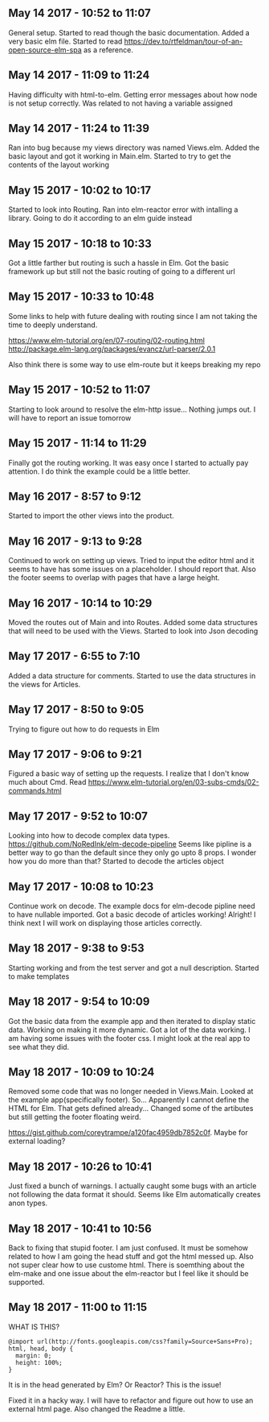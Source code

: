 ## May 14 2017 - 10:52 to 11:07
General setup.
Started to read though the basic documentation.
Added a very basic elm file.
Started to read https://dev.to/rtfeldman/tour-of-an-open-source-elm-spa as a reference.

## May 14 2017 - 11:09 to 11:24
Having difficulty with html-to-elm.
Getting error messages about how node is not setup correctly.
Was related to not having a variable assigned

## May 14 2017 - 11:24 to 11:39
Ran into bug because my views directory was named Views.elm.
Added the basic layout and got it working in Main.elm.
Started to try to get the contents of the layout working

## May 15 2017 - 10:02 to 10:17
Started to look into Routing.
Ran into elm-reactor error with intalling a library.
Going to do it according to an elm guide instead


## May 15 2017 - 10:18 to 10:33
Got a little farther but routing is such a hassle in Elm.
Got the basic framework up but still not the basic routing of going to a different url

## May 15 2017 - 10:33 to 10:48
Some links to help with future dealing with routing since I am not taking the time to deeply understand.

https://www.elm-tutorial.org/en/07-routing/02-routing.html
http://package.elm-lang.org/packages/evancz/url-parser/2.0.1

Also think there is some way to use elm-route but it keeps breaking my repo

## May 15 2017 - 10:52 to 11:07
Starting to look around to resolve the elm-http issue...
Nothing jumps out.
I will have to report an issue tomorrow

## May 15 2017 - 11:14 to 11:29
Finally got the routing working.
It was easy once I started to actually pay attention.
I do think the example could be a little better.

## May 16 2017 - 8:57 to 9:12
Started to import the other views into the product.

## May 16 2017 - 9:13 to 9:28
Continued to work on setting up views.
Tried to input the editor html and it seems to have has some issues on a placeholder.
I should report that.
Also the footer seems to overlap with pages that have a large height.

## May 16 2017 - 10:14 to 10:29
Moved the routes out of Main and into Routes.
Added some data structures that will need to be used with the Views.
Started to look into Json decoding

## May 17 2017 - 6:55 to 7:10
Added a data structure for comments.
Started to use the data structures in the views for Articles.

## May 17 2017 - 8:50 to 9:05
Trying to figure out how to do requests in Elm

## May 17 2017 - 9:06 to 9:21
Figured a basic way of setting up the requests.
I realize that I don't know much about Cmd.
Read https://www.elm-tutorial.org/en/03-subs-cmds/02-commands.html

## May 17 2017 - 9:52 to 10:07
Looking into how to decode complex data types.
https://github.com/NoRedInk/elm-decode-pipeline
Seems like pipline is a better way to go than the default since they only go upto 8 props.
I wonder how you do more than that?
Started to decode the articles object

## May 17 2017 - 10:08 to 10:23
Continue work on decode.
The example docs for elm-decode pipline need to have nullable imported.
Got a basic decode of articles working! Alright!
I think next I will work on displaying those articles correctly.

## May 18 2017 - 9:38 to 9:53
Starting working and from the test server and got a null description.
Started to make templates 

## May 18 2017 - 9:54 to 10:09
Got the basic data from the example app and then iterated to display static data.
Working on making it more dynamic.
Got a lot of the data working.
I am having some issues with the footer css.
I might look at the real app to see what they did.


## May 18 2017 - 10:09 to 10:24
Removed some code that was no longer needed in Views.Main.
Looked at the example app(specifically footer).
So... Apparently I cannot define the HTML for Elm.
That gets defined already...
Changed some of the artibutes but still getting the footer floating weird.

https://gist.github.com/coreytrampe/a120fac4959db7852c0f.
Maybe for external loading?

## May 18 2017 - 10:26 to 10:41
Just fixed a bunch of warnings.
I actually caught some bugs with an article not following the data format it should.
Seems like Elm automatically creates anon types.

## May 18 2017 - 10:41 to 10:56
Back to fixing that stupid footer.
I am just confused.
It must be somehow related to how I am going the head stuff and got the html messed up.
Also not super clear how to use custome html.
There is soemthing about the elm-make and one issue about the elm-reactor but I feel like it should be supported.

## May 18 2017 - 11:00 to 11:15
WHAT IS THIS?
```
@import url(http://fonts.googleapis.com/css?family=Source+Sans+Pro);
html, head, body {
  margin: 0;
  height: 100%;
}
```
It is in the head generated by Elm? Or Reactor?
This is the issue!

Fixed it in a hacky way.
I will have to refactor and figure out how to use an external html page.
Also changed the Readme a little.